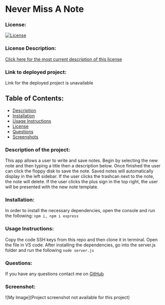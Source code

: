 # Never Miss A Note
### License:
[![License](https://img.shields.io/badge/License-MIT-green.svg)](https://opensource.org/licenses/MIT) 
### License Description:
[Click here for the most current description of this license](https://opensource.org/licenses/MIT)
### Link to deployed project:
Link for the deployed project is unavailable
## Table of Contents: 
* [Description](#description)
* [Installation](#installation)
* [Usage Instructions](#usage-instructions)
* [License](#license)
* [Questions](#questions)
* [Screenshots](#screenshot)
### Description of the project:
This app allows a user to write and save notes. Begin by selecting the new note and then typing a title then a description below. Once finished the user can click the floppy disk to save the note. Saved notes will automatically display in the left sidebar. If the user clicks the trashcan next to the note, the note will delete. If the user clicks the plus sign in the top right, the user will be presented with the new note template.
### Installation:
In order to install the necessary dependencies, open the console and run the following:
```npm i, npm i express```
### Usage Instructions:
Copy the code SSH keys from this repo and then clone it in terminal. Open the file in VS code. After installing the dependencies, go into the server.js folder and run the following ```node server.js```
### Questions:
If you have any questions contact me on [GitHub](https://github.com/AmberZimmerman) 
### Screenshot:
![My Image](Project screenshot not available for this project) 
